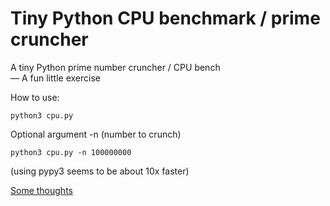 # Tiny Python CPU benchmark / prime cruncher

A tiny Python prime number cruncher / CPU bench  
— A fun little exercise

How to use:
```
python3 cpu.py
```

Optional argument -n (number to crunch)
```
python3 cpu.py -n 100000000
```

(using pypy3 seems to be about 10x faster)  

<a href="https://www.fredrikblank.com/blog/python-cpu-benchmark-prime-number-cruncher-tool/">Some thoughts</a>
